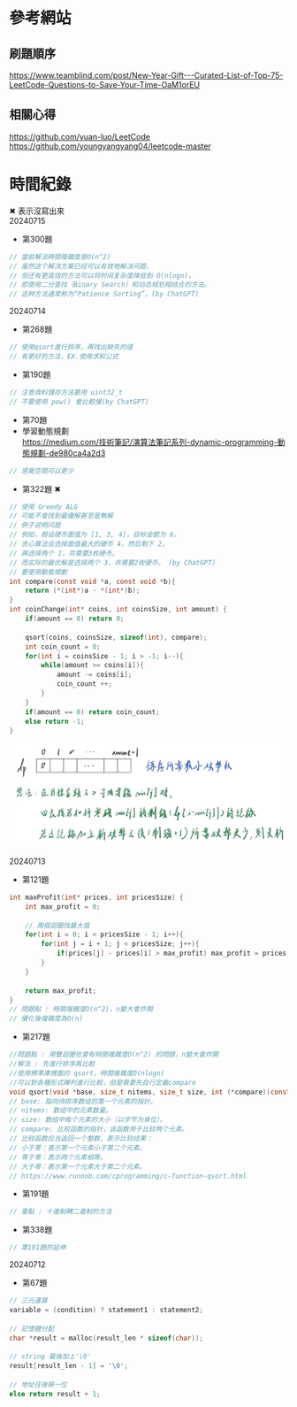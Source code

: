 # 參考網站  
## 刷題順序
https://www.teamblind.com/post/New-Year-Gift---Curated-List-of-Top-75-LeetCode-Questions-to-Save-Your-Time-OaM1orEU
## 相關心得
https://github.com/yuan-luo/LeetCode  
https://github.com/youngyangyang04/leetcode-master  



# 時間紀錄
&#10006; 表示沒寫出來  
20240715
- 第300題
```c
// 當前解法時間複雜度是O(n^2)
// 虽然这个解决方案已经可以有效地解决问题，
// 但还有更高效的方法可以将时间复杂度降低到 O(nlogn)，
// 即使用二分查找（Binary Search）和动态规划相结合的方法。
// 这种方法通常称为“Patience Sorting”。(by ChatGPT)
```

20240714
- 第268題
```c
// 使用qsort進行排序，再找出缺失的值
// 有更好的方法，EX.使用求和公式
```

- 第190題
```c
// 注意資料儲存方法要用 uint32_t
// 不要使用 pow() 會比較慢(by ChatGPT)
```

- 第70題
- 學習動態規劃  
https://medium.com/技術筆記/演算法筆記系列-dynamic-programming-動態規劃-de980ca4a2d3
```c
// 感覺空間可以更少
```

- 第322題 &#10006;
```c
// 使用 Greedy ALG 
// 可能不會找到最優解甚至是無解
// 例子说明问题
// 例如，假设硬币面值为 [1, 3, 4]，目标金额为 6。
// 贪心算法会选择面值最大的硬币 4，然后剩下 2，
// 再选择两个 1，共需要3枚硬币。
// 而实际的最优解是选择两个 3，共需要2枚硬币。 (by ChatGPT)
// 要使用動態規劃
int compare(const void *a, const void *b){
    return (*(int*)a - *(int*)b);
}
int coinChange(int* coins, int coinsSize, int amount) {
    if(amount == 0) return 0;

    qsort(coins, coinsSize, sizeof(int), compare);
    int coin_count = 0;
    for(int i = coinsSize - 1; i > -1; i--){
        while(amount >= coins[i]){
            amount -= coins[i];
            coin_count ++;
        }
    }
    if(amount == 0) return coin_count;
    else return -1;
}
```
![DP想法](./img/image.png)

20240713
- 第121題
```c
int maxProfit(int* prices, int pricesSize) {
    int max_profit = 0;

    // 兩個迴圈找最大值
    for(int i = 0; i < pricesSize - 1; i++){
        for(int j = i + 1; j < pricesSize; j++){
            if(prices[j] - prices[i] > max_profit) max_profit = prices[j] - prices[i];
        }
    }

    return max_profit;
}
// 問題點 : 時間複雜度O(n^2)，n變大會炸開
// 優化後複雜度為O(n)
```

- 第217題
```c
//問題點 : 用雙迴圈也會有時間複雜度O(n^2) 的問題，n變大會炸開
//解法 : 先進行排序再比較
//使用標準庫裡面的 qsort，時間複雜度O(nlogn)
//可以對各種形式陣列進行比較，但是需要先自行定義compare
void qsort(void *base, size_t nitems, size_t size, int (*compare)(const void *, const void*))
// base: 指向待排序数组的第一个元素的指针。
// nitems: 数组中的元素数量。
// size: 数组中每个元素的大小（以字节为单位）。
// compare: 比较函数的指针，该函数用于比较两个元素。
// 比较函数应当返回一个整数，表示比较结果：
// 小于零：表示第一个元素小于第二个元素。
// 等于零：表示两个元素相等。
// 大于零：表示第一个元素大于第二个元素。
// https://www.runoob.com/cprogramming/c-function-qsort.html
```

- 第191題
```c
// 重點 : 十進制轉二進制的方法 
```

- 第338題
```c
// 第191題的延伸
```


20240712  
- 第67題
```c
// 三元運算
variable = (condition) ? statement1 : statement2;

// 記憶體分配
char *result = malloc(result_len * sizeof(char));

// string 最後加上'\0'
result[result_len - 1] = '\0';

// 地址往後移一位
else return result + 1;
```


